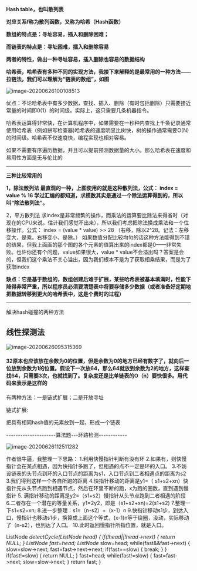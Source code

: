 **Hash table，也叫散列表**

**对应关系f称为散列函数，又称为哈希（Hash函数）**



**数组的特点是：寻址容易，插入和删除困难；**

**而链表的特点是：寻址困难，插入和删除容易**

**两者的特性，做出一种寻址容易，插入删除也容易的数据结构**

**哈希表，哈希表有多种不同的实现方法，我接下来解释的是最常用的一种方法——拉链法，我们可以理解为“链表的数组”，如图**

![image-20200626100108513](https://gitee.com/andylinchuanxin/bookimagenew/raw/master/img/image-20200626100108513.png)



优点：不论哈希表中有多少数据，查找、插入、删除（有时包括删除）只需要接近常量的时间即0(1）的时间级。实际上，这只需要几条机器指令。

哈希表运算得非常快，在计算机程序中，如果需要在一秒种内查找上千条记录通常使用哈希表（例如拼写检查器)哈希表的速度明显比树快，树的操作通常需要O(N)的时间级。哈希表不仅速度快，编程实现也相对容易。

如果不需要有序遍历数据，并且可以提前预测数据量的大小。那么哈希表在速度和易用性方面是无与伦比的

---

**三种比较常用的**

**1，除法散列法 
最直观的一种，上图使用的就是这种散列法，公式： 
   index = value % 16 
学过汇编的都知道，求模数其实是通过一个除法运算得到的，所以叫“除法散列法”。**



2，平方散列法 
求index是非常频繁的操作，而乘法的运算要比除法来得省时（对现在的CPU来说，估计我们感觉不出来），所以我们考虑把除法换成乘法和一个位移操作。公式： 
      index = (value * value) >> 28   （右移，除以2^28。记法：左移变大，是乘。右移变小，是除。）
如果数值分配比较均匀的话这种方法能得到不错的结果，但我上面画的那个图的各个元素的值算出来的index都是0——非常失败。也许你还有个问题，value如果很大，value * value不会溢出吗？答案是会的，但我们这个乘法不关心溢出，因为我们根本不是为了获取相乘结果，而是为了获取index









**缺点：它是基于数组的，数组创建后难于扩展，某些哈希表被基本填满时，性能下降得非常严重，所以程序员必须要清楚表中将要存储多少数据（或者准备好定期地把数据转移到更大的哈希表中，这是个费时的过程）**





----

解决hash碰撞的两种方法

## 线性探测法

![image-20200626095315369](https://gitee.com/andylinchuanxin/bookimagenew/raw/master/img/image-20200626095315369.png)

#### 32原本也应该放在余数为0的位置，但是余数为0的地方已经有数字了，就向后一位放到余数为1的位置。假设下一次放64，那么64就放到余数为2的地方，这样查找64，只需要3次，也就找到了。复杂度还是比单链表的O（n）要快很多。用代码来表示是这样的







有两种方法：一是链式扩展；二是开放寻址

链式扩展:

把具有相同hash值的元素放到一起，形成一个链表































---------------------算法题---环路检测------------

![image-20200626112511282](https://gitee.com/andylinchuanxin/bookimagenew/raw/master/img/image-20200626112511282.png)

作者很牛逼，我整理一下思路： 1.利用快慢指针判断有没有环 2.如果有，则快慢指针会在某点相遇，因为快指针多跑了，但相遇的点不一定是环的入口。 3.不妨设链表的头节点到环的入口节点的距离为s1，入口节点到二者相遇点的距离为s2 3.我们得到这样一个各自所跑的距离 4.快指针移动的距离是y1=（ s1+s2+xn）快指针先从头节点跑到相遇节点，然后在环里不断的跑，x为跑的圈数，直到遇到慢指针 5. 满指针移动的距离是y2=（s1+s2）慢指针从头节点跑到二者相遇的阶段 6.二者存在一个潜在的等量关系，y1=2y2，即是（s1+s2+xn)=2(s1+s2) 7.整理一下s1+s2=xn; 8.进一步整理：s1=（n-s2）+（x-1）n 9.快指针移动s1步，到达入口，慢指针也移动s1步，换算成上面这个等式，(x-1)n等于绕圈，没动，实际移动了（n-s2），也到达了入口。 10.此时返回慢指针所指位置，就是入口。





ListNode *detectCycle(ListNode *head) {
        if(!head||!head->next)
        {
            return NULL;
        }
        ListNode* fast=head;
        ListNode* slow=head;
        while(fast&&fast->next)
        {
            slow=slow->next;
            fast=fast->next->next;
            if(fast==slow)
            {
                break;
            }
        }
        if(fast!=slow)
        {
            return NULL;
        }
        fast=head;
        while(fast!=slow)
        {
            fast=fast->next;
            slow=slow->next;
        }
        return fast;
    }

